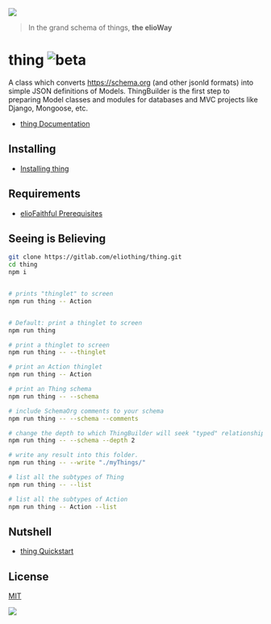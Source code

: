 ![](https://elioway.gitlab.io/eliothing/thing/elio-thing-Thing-logo.png)

> In the grand schema of things, **the elioWay**

# thing ![beta](https://elioway.gitlab.io/eliosin/icon/devops/beta/favicon.ico "beta")

A class which converts <https://schema.org> (and other jsonld formats) into simple JSON definitions of Models. ThingBuilder is the first step to preparing Model classes and modules for databases and MVC projects like Django, Mongoose, etc.

- [thing Documentation](https://elioway.gitlab.io/eliothing/thing/)

## Installing

- [Installing thing](https://elioway.gitlab.io/eliothing/thing/installing.html)

## Requirements

- [elioFaithful Prerequisites](https://elioway.gitlab.io/eliothing/installing.html)

## Seeing is Believing

```bash
git clone https://gitlab.com/eliothing/thing.git
cd thing
npm i


# prints "thinglet" to screen
npm run thing -- Action


# Default: print a thinglet to screen
npm run thing

# print a thinglet to screen
npm run thing -- --thinglet

# print an Action thinglet
npm run thing -- Action

# print an Thing schema
npm run thing -- --schema

# include SchemaOrg comments to your schema
npm run thing -- --schema --comments

# change the depth to which ThingBuilder will seek "typed" relationships
npm run thing -- --schema --depth 2

# write any result into this folder.
npm run thing -- --write "./myThings/"

# list all the subtypes of Thing
npm run thing -- --list

# list all the subtypes of Action
npm run thing -- Action --list
```

## Nutshell

- [thing Quickstart](https://elioway.gitlab.io/eliothing/thing/quickstart.html)

## License

[MIT](license)

![](https://elioway.gitlab.io/eliothing/thing/apple-touch-icon.png)
